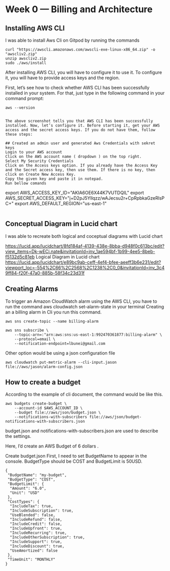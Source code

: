 # Week 0 — Billing and Architecture
## Installing AWS CLI
I was able to install Aws Cli on Gitpod by running the  commands 

```
curl "https://awscli.amazonaws.com/awscli-exe-linux-x86_64.zip" -o "awscliv2.zip"
unzip awscliv2.zip
sudo ./aws/install
```
After installing AWS CLI, you will have to configure it to use it. To configure it, you will have to provide access keys and the region.

First, let’s see how to check whether AWS CLI has been successfully installed in your system. For that, just type in the following command in your command prompt:
```
aws --version


The above screenshot tells you that AWS CLI has been successfully installed. Now, let’s configure it. Before starting it, get your AWS access and the secret access keys. If you do not have them, follow these steps:

## Created an admin user and generated Aws Credentials with sekret keys
Login to your AWS account
Click on the AWS account name ( dropdown ) on the top right.
Select My Security Credentials
Click on the Access keys option. If you already have the Access Key and the Secret access key, then use them. If there is no key, then click on Create New Access Key.
Copy the given key and paste it in notepad.
Run bellow comands

```
export AWS_ACCESS_KEY_ID="AKIA6OE6X44K7VUTDQIL"
export AWS_SECRET_ACCESS_KEY="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"
export AWS_DEFAULT_REGION="us-east-1"

```

```
## Conceptual Diagram in Lucid chart
I was able to recreate both logical and coceptual diagrams with Lucid chart

https://lucid.app/lucidchart/8fd184af-4139-438e-8bba-d948f0c613bc/edit?view_items=Dk-wECi.nate&invitationId=inv_1ae594bf-1b99-4ee5-8beb-f5132d5c81eb
Logical Diagram in Lucid chart
https://lucid.app/lucidchart/e89bc9ab-ceff-4ef4-bfee-aeeff3b6e231/edit?viewport_loc=-554%2C66%2C2568%2C1238%2C0_0&invitationId=inv_3c49ff84-f20f-47a0-885b-58f34c23d31f



## Creating Alarms

To trigger  an Amazon CloudWatch alarm using the AWS CLI, you have to run the command aws cloudwatch set-alarm-state in your terminal
Creating an  a billing alarm in Cli you run this command.
```
aws sns create-topic --name billing-alarm
```

```
aws sns subscribe \
    --topic-arn=:"arn:aws:sns:us-east-1:992470361877:billing-alarm" \
    --protocol=email \
    --notification-endpoint=lbunei@gmail.com

```
Other option would be using a json configuration file
```
aws cloudwatch put-metric-alarm --cli-input.jason file://aws/jason/alarm-config.json

````

## How to create a budget

According to the example of cli document, the command would be like this.
```
aws budgets create-budget \
    --account-id $AWS_ACCOUNT_ID \
    --budget file://aws/json/budget.json \
    --notifications-with-subscribers file://aws/json/budget-notifications-with-subscribers.json 

````

budget.json and notifications-with-subscribers.json are used to describe the settings.

Here, I’d create an AWS Budget of 6 dollars .

Create budget.json
First, I need to set BudgetName to appear in the console. BudgetType should be COST and BudgetLimit is 50USD.
```
{
 "BudgetName": "my-budget",
 "BudgetType": "COST",
 "BudgetLimit": {
  "Amount": "6.0",
  "Unit": "USD"
 },
 "CostTypes": {
  "IncludeTax": true,
  "IncludeSubscription": true,
  "UseBlended": false,
  "IncludeRefund": false,
  "IncludeCredit": false,
  "IncludeUpfront": true,
  "IncludeRecurring": true,
  "IncludeOtherSubscription": true,
  "IncludeSupport": true,
  "IncludeDiscount": true,
  "UseAmortized": false
 },
 "TimeUnit": "MONTHLY"
}

 ```
